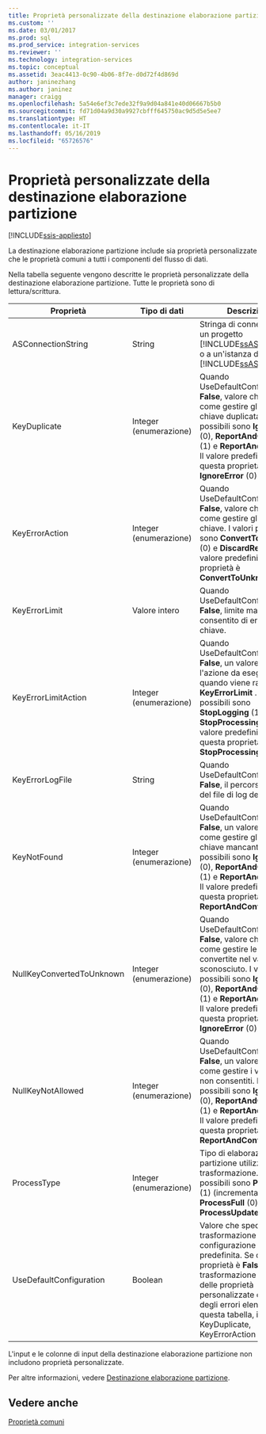 ```yaml
---
title: Proprietà personalizzate della destinazione elaborazione partizione | Microsoft Docs
ms.custom: ''
ms.date: 03/01/2017
ms.prod: sql
ms.prod_service: integration-services
ms.reviewer: ''
ms.technology: integration-services
ms.topic: conceptual
ms.assetid: 3eac4413-0c90-4b06-8f7e-d0d72f4d869d
author: janinezhang
ms.author: janinez
manager: craigg
ms.openlocfilehash: 5a54e6ef3c7ede32f9a9d04a841e40d06667b5b0
ms.sourcegitcommit: fd71d04a9d30a9927cbfff645750ac9d5d5e5ee7
ms.translationtype: HT
ms.contentlocale: it-IT
ms.lasthandoff: 05/16/2019
ms.locfileid: "65726576"
---
```

# <a name="partition-processing-destination-custom-properties"></a>Proprietà personalizzate della destinazione elaborazione partizione

[!INCLUDE[ssis-appliesto](../../includes/ssis-appliesto-ssvrpluslinux-asdb-asdw-xxx.md)]


  La destinazione elaborazione partizione include sia proprietà personalizzate che le proprietà comuni a tutti i componenti del flusso di dati.  
  
 Nella tabella seguente vengono descritte le proprietà personalizzate della destinazione elaborazione partizione. Tutte le proprietà sono di lettura/scrittura.  
  
|Proprietà|Tipo di dati|Descrizione|  
|--------------|---------------|-----------------|  
|ASConnectionString|String|Stringa di connessione a un progetto [!INCLUDE[ssASnoversion](../../includes/ssasnoversion-md.md)] o a un'istanza di [!INCLUDE[ssASnoversion](../../includes/ssasnoversion-md.md)].|  
|KeyDuplicate|Integer (enumerazione)|Quando UseDefaultConfiguration è **False**, valore che indica come gestire gli errori di chiave duplicata. I valori possibili sono **IgnoreError** (0), **ReportAndContinue** (1) e **ReportAndStop** (2). Il valore predefinito di questa proprietà è **IgnoreError** (0).|  
|KeyErrorAction|Integer (enumerazione)|Quando UseDefaultConfiguration è **False**, valore che indica come gestire gli errori di chiave. I valori possibili sono **ConvertToUnknown** (0) e **DiscardRecord** (1). Il valore predefinito della proprietà è **ConvertToUnknown** (0).|  
|KeyErrorLimit|Valore intero|Quando UseDefaultConfiguration è **False**, limite massimo consentito di errori di chiave.|  
|KeyErrorLimitAction|Integer (enumerazione)|Quando UseDefaultConfiguration è **False**, un valore che indica l'azione da eseguire quando viene raggiunto il **KeyErrorLimit** . I valori possibili sono **StopLogging** (1) e **StopProcessing** (0). Il valore predefinito di questa proprietà è **StopProcessing** (0).|  
|KeyErrorLogFile|String|Quando UseDefaultConfiguration è **False**, il percorso e il nome del file di log degli errori.|  
|KeyNotFound|Integer (enumerazione)|Quando UseDefaultConfiguration è **False**, un valore che indica come gestire gli errori di chiave mancanti. I valori possibili sono **IgnoreError** (0), **ReportAndContinue** (1) e **ReportAndStop** (2). Il valore predefinito di questa proprietà è **ReportAndContinue** (1).|  
|NullKeyConvertedToUnknown|Integer (enumerazione)|Quando UseDefaultConfiguration è **False**, valore che indica come gestire le chiavi Null convertite nel valore sconosciuto. I valori possibili sono **IgnoreError** (0), **ReportAndContinue** (1) e **ReportAndStop** (2). Il valore predefinito di questa proprietà è **IgnoreError** (0).|  
|NullKeyNotAllowed|Integer (enumerazione)|Quando UseDefaultConfiguration è **False**, un valore che indica come gestire i valori Null non consentiti. I valori possibili sono **IgnoreError** (0), **ReportAndContinue** (1) e **ReportAndStop** (2). Il valore predefinito di questa proprietà è **ReportAndContinue** (1).|  
|ProcessType|Integer (enumerazione)|Tipo di elaborazione della partizione utilizzata dalla trasformazione. I valori possibili sono **ProcessAdd** (1) (incrementale), **ProcessFull** (0) e **ProcessUpdate** (2).|  
|UseDefaultConfiguration|Boolean|Valore che specifica se la trasformazione utilizza la configurazione degli errori predefinita. Se questa proprietà è **False**, la trasformazione usa i valori delle proprietà personalizzate di gestione degli errori elencate in questa tabella, incluse KeyDuplicate, KeyErrorAction e così via.|  
  
 L'input e le colonne di input della destinazione elaborazione partizione non includono proprietà personalizzate.  
  
 Per altre informazioni, vedere [Destinazione elaborazione partizione](../../integration-services/data-flow/partition-processing-destination.md).  
  
## <a name="see-also"></a>Vedere anche  
 [Proprietà comuni](https://msdn.microsoft.com/library/51973502-5cc6-4125-9fce-e60fa1b7b796)  
  
  
